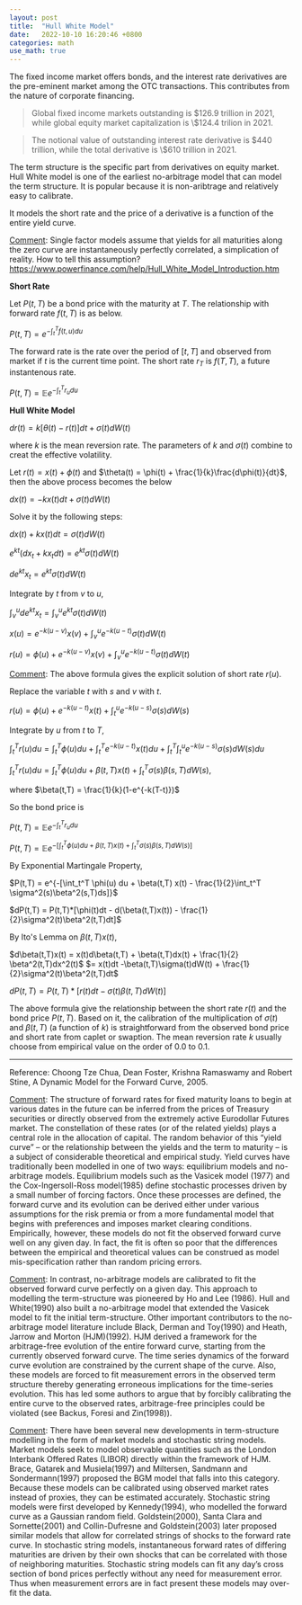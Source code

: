 ```yaml
---
layout: post
title:  "Hull White Model"
date:   2022-10-10 16:20:46 +0800
categories: math
use_math: true
---
```

The fixed income market offers bonds, and the interest rate derivatives are the pre-eminent market among the OTC transactions. This contributes from the nature of corporate financing.

> Global fixed income markets outstanding is \$126.9 trillion in 2021, while global equity market capitalization is \\$124.4 trilion in 2021.

> The notional value of outstanding interest rate derivative is \$440 trillion, while the total derivative is \\$610 trillion in 2021.

The term structure is the specific part from derivatives on equity market. Hull White model is one of the earliest no-arbitrage model that can model the term structure. It is popular because it is non-aribtrage and relatively easy to calibrate.

It models the short rate and the price of a derivative is a function of the entire yield curve. 

[Comment]: Single factor models assume that yields for all maturities along the zero curve are instantaneously perfectly correlated, a simplication of reality. How to tell this assumption? https://www.powerfinance.com/help/Hull_White_Model_Introduction.htm

**Short Rate**

Let $P(t,T)$ be a bond price with the maturity at $T$. The relationship with forward rate $f(t,T)$ is as below.

$P(t,T) = e^{-\int_t^T{f(t,u)du}}$

The forward rate is the rate over the period of $[t,T]$ and observed from market if $t$ is the current time point. The short rate $r_T$ is $f(T,T)$, a future instantenous rate.

$P(t,T) = \mathbb{E}e^{-\int_t^T{r_u du}}$

**Hull White Model**

$dr(t) = k[\theta(t) - r(t)]dt +\sigma(t)dW(t)$

where $k$ is the mean reversion rate. The parameters of $k$ and $\sigma(t)$ combine to creat the effective volatility.

Let $r(t) = x(t) +\phi(t)$ and $\theta(t) = \phi(t) + \frac{1}{k}\frac{d\phi(t)}{dt}$, then the above process becomes the below

$dx(t) = -kx(t)dt + \sigma(t)dW(t)$

Solve it by the following steps:

$dx(t) + kx(t)dt = \sigma(t)dW(t)$

$e^{kt}(dx_t + kx_tdt) = e^{kt}\sigma(t)dW(t)$

$de^{kt}x_t =e^{kt}\sigma(t)dW(t)$

Integrate by $t$ from $v$ to $u$,

$\int_v^u de^{kt}x_{t} =\int_v^u e^{kt}\sigma(t)dW(t)$

$x(u) = e^{-k(u-v)}x(v) + \int_v^u e^{-k(u-t)}\sigma(t)dW(t)$

$r(u) = \phi(u) + e^{-k(u-v)}x(v) + \int_v^u e^{-k(u-t)}\sigma(t)dW(t)$

[Comment]: The above formula gives the explicit solution of short rate $r(u)$.

Replace the variable $t$ with $s$ and $v$ with $t$. 

$r(u) = \phi(u) + e^{-k(u-t)}x(t) + \int_t^u e^{-k(u-s)}\sigma(s)dW(s)$

Integrate by $u$ from $t$ to $T$,

$\int_{t}^T r(u) du = \int_{t}^T \phi(u) du + \int_{t}^T e^{-k(u-t)}x(t) du+ \int_{t}^T \int_t^u e^{-k(u-s)}\sigma(s)dW(s)du$

$\int_t^T r(u) du = \int_t^T \phi(u) du + \beta(t,T) x(t) + \int_t^T \sigma(s)\beta(s,T)dW(s)$, 

where $\beta(t,T) = \frac{1}{k}(1-e^{-k(T-t)})$

So the bond price is

$P(t,T) = \mathbb{E} e^{-\int_t^T r_{u} du}$

$P(t,T) = \mathbb{E} e^{-[\int_t^T \phi(u) du + \beta(t,T) x(t) + \int_t^T \sigma(s)\beta(s,T)dW(s)]}$

By Exponential Martingale Property,

$P(t,T) = e^{-[\int_t^T \phi(u) du + \beta(t,T) x(t) - \frac{1}{2}\int_t^T \sigma^2(s)\beta^2(s,T)ds]}$

$dP(t,T) = P(t,T)*[\phi(t)dt - d(\beta(t,T)x(t)) - \frac{1}{2}\sigma^2(t)\beta^2(t,T)dt]$

By Ito's Lemma on $\beta(t,T)x(t)$,

$d\beta(t,T)x(t) = x(t)d\beta(t,T) + \beta(t,T)dx(t) + \frac{1}{2} \beta^2(t,T)dx^2(t)$
$= x(t)dt -\beta(t,T)\sigma(t)dW(t) + \frac{1}{2}\sigma^2(t)\beta^2(t,T)dt$

$dP(t,T) = P(t,T) * [r(t)dt - \sigma(t)\beta(t,T)dW(t)]$

The above formula give the relationship between the short rate $r(t)$ and the bond price $P(t,T)$. Based on it, the calibration of the multiplication of $\sigma(t)$ and $\beta(t,T)$ (a function of $k$) is straightforward from the observed bond price and short rate from caplet or swaption. The mean reversion rate $k$ usually choose from empirical value on the order of 0.0 to 0.1.

-------

Reference: Choong Tze Chua, Dean Foster, Krishna Ramaswamy and Robert Stine, A Dynamic Model for the Forward Curve, 2005.

[Comment]: The structure of forward rates for fixed maturity loans to begin at various dates in the future can be inferred from the prices of Treasury securities or directly observed from the extremely active Eurodollar Futures market. The constellation of these rates (or of the related yields) plays a central role in the allocation of capital. The random behavior of this “yield curve” – or the relationship between the yields and the term to maturity – is a subject of considerable theoretical and empirical study. Yield curves have traditionally been modelled in one of two ways: equilibrium models and no-arbitrage models. Equilibrium models such as the Vasicek model (1977) and the Cox-Ingersoll-Ross model(1985) define stochastic processes driven by a small number of forcing factors. Once these processes are defined, the forward curve and its evolution can be derived either under various assumptions for the risk premia or from a more fundamental model that begins with preferences and imposes market clearing conditions. Empirically, however, these models do not fit the observed forward curve well on any given day. In fact, the fit is often so poor that the differences between the empirical and theoretical values can be construed as model mis-specification rather than random pricing errors.

[Comment]: In contrast, no-arbitrage models are calibrated to fit the observed forward curve perfectly on a given day. This approach to modelling the term-structure was pioneered by Ho and Lee (1986). Hull and White(1990) also built a no-arbitrage model that extended the Vasicek model to fit the initial term-structure. Other important contributors to the no-arbitrage model literature include Black, Derman and Toy(1990) and Heath, Jarrow and Morton (HJM)(1992). HJM derived a framework for the arbitrage-free evolution of the entire forward curve, starting from the currently observed forward curve. The time series dynamics of the forward curve evolution are constrained by the current shape of the curve. Also, these models are forced to fit measurement errors in the observed term structure thereby generating erroneous implications for the time-series evolution. This has led some authors to argue that by forcibly calibrating the entire curve to the observed rates, arbitrage-free principles could be violated (see Backus, Foresi and Zin(1998)).

[Comment]: There have been several new developments in term-structure modelling in the form of market models and stochastic string models. Market models seek to model observable quantities such as the London Interbank Offered Rates (LIBOR) directly within the framework of HJM. Brace, Gatarek and Musiela(1997) and Miltersen, Sandmann and Sondermann(1997) proposed the BGM model that falls into this category. Because these models can be calibrated using observed market rates instead of proxies, they can be estimated accurately. Stochastic string models were first developed by Kennedy(1994), who modelled the forward curve as a Gaussian random field. Goldstein(2000), Santa Clara and Sornette(2001) and Collin-Dufresne and Goldstein(2003) later proposed similar models that allow for correlated strings of shocks to the forward rate curve. In stochastic string models, instantaneous forward rates of differing maturities are driven by their own shocks that can be correlated with those of neighboring maturities. Stochastic string models can fit any day’s cross section of bond prices perfectly without any need for measurement error. Thus when measurement errors are in fact present these models may over-fit the data.



[Comment]: https://zhuanlan.zhihu.com/p/142238913